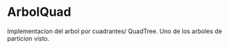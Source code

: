# ArbolQuad

Implementacion del arbol por cuadrantes/ QuadTree. Uno de los arboles de particion visto.
